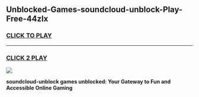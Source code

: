 
## Unblocked-Games-soundcloud-unblock-Play-Free-44zlx
<h3>
<a href="https://premium76.site?title=soundcloud-unblock&ref=23A">CLICK TO PLAY</a></h3>
<hr>

<h3>
<a href="https://premium76.site?title=soundcloud-unblock&ref=23A">CLICK 2 PLAY</a>
  
</h3>

<a href="https://premium76.site?title=soundcloud-unblock&ref=23A"><img src="https://clearcache.store/games.png"></a>


**soundcloud-unblock games unblocked: Your Gateway to Fun and Accessible Online Gaming**
